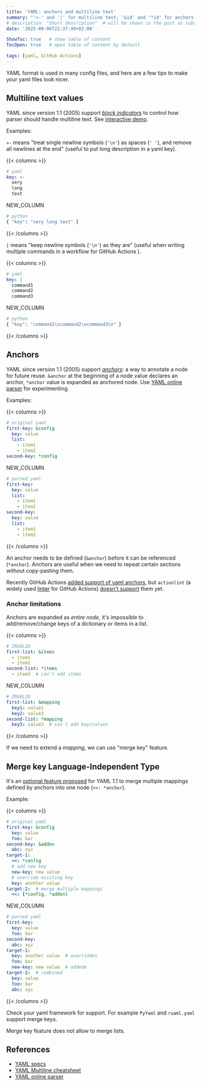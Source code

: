 ```yaml
---
title: 'YAML: anchors and multiline text'
summary: "'>-' and '|' for multiline text; '&id' and '*id' for anchors; '<<: *anchor' to merge keys"
# description: "Short description"  # will be shown in the post as subtitle
date: '2025-09-06T22:37:49+02:00'

ShowToc: true   # show table of content
TocOpen: true   # open table of content by default

tags: [yaml, GitHub Actions]
---
```


YAML format is used in many config files, and here are a few tips to
make your yaml files look nicer.

## Multiline text values

YAML since version 1.1 (2005) support [_block indicators_](https://yaml.org/spec/1.1/#id926836)
to control how parser should handle multiline text.
See [interactive demo](https://yaml-multiline.info/).

Examples:

`>-` means "treat single newline symbols (`'\n'`) as spaces (`' '`), and remove all newlines at the end"
(useful to put long description in a yaml key).

{{< columns >}}

```yaml
# yaml
key: >-
  very
  long
  text
```

NEW_COLUMN

```python
# python
{ "key": "very long text" }
```

{{< /columns >}}

`|` means "keep newline symbols (`'\n'`) as they are" (useful when writing multiple commands
in a workflow for GitHub Actions ).

{{< columns >}}

```yaml
# yaml
key: |
  command1
  command2
  command3
```

NEW_COLUMN

```python
# python
{ "key": "command1\ncommand2\ncommand3\n" }
```

{{< /columns >}}

## Anchors

YAML since version 1.1 (2005) support [_anchors_](https://yaml.org/spec/1.1/#id899912):
a way to annotate a node for future reuse.
`&anchor` at the beginning of a node value declares an anchor, `*anchor` value is expanded as anchored node.
Use [YAML online parser](https://yaml-online-parser.appspot.com/) for experimenting.

Examples:

{{< columns >}}

```yaml
# original yaml
first-key: &config
  key: value
  list:
    - item1
    - item2
second-key: *config
```

NEW_COLUMN

```yaml
# parsed yaml
first-key:
  key: value
  list:
    - item1
    - item2
second-key:
  key: value
  list:
    - item1
    - item2
```

{{< /columns >}}

An anchor needs to be defined (`&anchor`) before it can be referenced (`*anchor`).
Anchors are useful when we need to repeat certain sections without copy-pasting them.

Recently GitHub Actions [added support of yaml anchors](https://github.com/actions/runner/issues/1182#issuecomment-3150797791),
but `actionlint` (a widely used [linter](https://github.com/rhysd/actionlint) for GitHub Actions)
[doesn't support](https://github.com/rhysd/actionlint/issues/133) them yet.

### Anchor limitations

Anchors are expanded as _entire node_, it's impossible to add/remove/change keys of a dictionary
or items in a list.

{{< columns >}}

```yaml
# INVALID
first-list: &items
  - item1
  - item2
second-list: *items
  - item3  # can't add items
```

NEW_COLUMN

```yaml
# INVALID
first-list: &mapping
  key1: value1
  key2: value2
second-list: *mapping
  key3: value3  # can't add key/values
```

{{< /columns >}}

If we need to extend a _mapping_, we can use "merge key" feature.

## Merge key Language-Independent Type

It's an [optional feature proposed](https://yaml.org/type/merge.html) for YAML 1.1
to merge multiple mappings defined by anchors into one node (`<<: *anchor`).

Example:

{{< columns >}}

```yaml
# original yaml
first-key: &config
  key: value
  foo: bar
second-key: &addon
  abc: xyz
target-1:
  <<: *config
  # add new key
  new-key: new value
  # override existing key
  key: another value
target-2:  # merge multiple mappings
  <<: [*config, *addon]
```

NEW_COLUMN

```yaml
# parsed yaml
first-key:
  key: value
  foo: bar
second-key:
  abc: xyz
target-1:
  key: another value  # overridden
  foo: bar
  new-key: new value  # addede
target-2:  # combined
  key: value
  foo: bar
  abc: xyz
```

{{< /columns >}}

Check your yaml framework for support. For example `PyYaml` and `ruaml.yaml` support merge keys.

Merge key feature does not allow to merge lists.

## References

- [YAML specs](https://yaml.org/)
- [YAML Multiline cheatsheet](https://yaml-multiline.info/)
- [YAML online parser](https://yaml-online-parser.appspot.com/)
